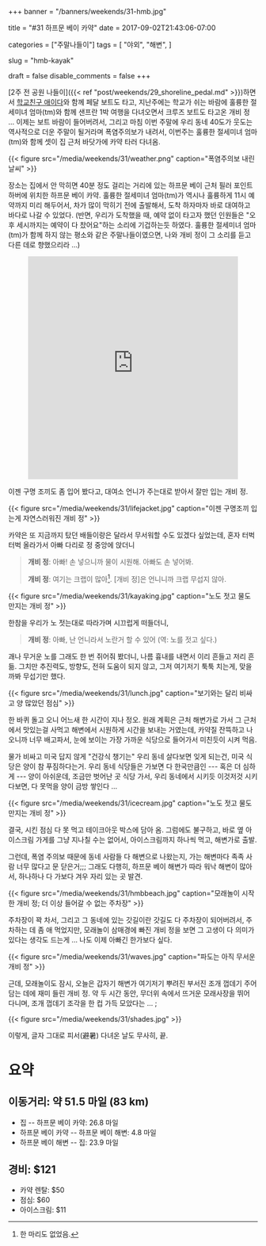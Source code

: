 +++
banner = "/banners/weekends/31-hmb.jpg"

title = "#31 하프문 베이 카약"
date = 2017-09-02T21:43:06-07:00

categories = ["주말나들이"]
tags = [
    "야외",
    "해변",
]

slug = "hmb-kayak"

draft = false
disable_comments = false
+++

[2주 전 공원 나들이]({{< ref "post/weekends/29_shoreline_pedal.md" >}})하면서
[학교친구 애이다](/people/학교친구-애이다)와 함께 페달 보트도 타고,
지난주에는 학교가 쉬는 바람에 훌륭한 절세미녀 엄마(tm)와 함께 샌프란 1박 여행을
다녀오면서 크루즈 보트도 타고온 개비 정 … 이제는 보트 바람이 들어버려서,
그리고 마침 이번 주말에 우리 동네 40도가 웃도는 역사적으로 더운 주말이 될거라며
폭염주의보가 내려서, 이번주는 훌륭한 절세미녀 엄마(tm)와 함께 셋이 집 근처
바닷가에 카약 타러 다녀옴.

<!--more-->

{{< figure
  src="/media/weekends/31/weather.png"
  caption="폭염주의보 내린 날씨" >}}

장소는 집에서 안 막히면 40분 정도 걸리는 거리에 있는 하프문 베이 근처 필러
포인트 하버에 위치한 하프문 베이 카약.
훌륭한 절세미녀 엄마(tm)가 역시나 훌륭하게 11시 예약까지 미리 해두어서, 차가
많이 막히기 전에 출발해서, 도착 하자마자 바로 대여하고 바다로 나갈 수 있었다.
(반면, 우리가 도착했을 때, 예약 없이 타고자 했던 인원들은 "오후 세시까지는
예약이 다 찼어요"하는 소리에 기겁하는듯 하였다. 훌륭한 절세미녀 엄마(tm)가 함께
하지 않는 평소와 같은 주말나들이였으면, 나와 개비 정이 그 소리를 듣고 다른 데로
향했으리라 …)

<figure>
<iframe src="https://www.google.com/maps/embed?pb=!1m18!1m12!1m3!1d3165.185567673311!2d-122.48333068432143!3d37.503541235490346!2m3!1f0!2f0!3f0!3m2!1i1024!2i768!4f13.1!3m3!1m2!1s0x808f73b78ec70c13%3A0x163d6b47dddc66e3!2sHalf+Moon+Bay+Kayak+Co.!5e0!3m2!1sen!2sus!4v1504414825300"
width="100%" height="450" frameborder="0" style="border:0" allowfullscreen></iframe>
</figure>

이젠 구명 조끼도 좀 입어 봤다고, 대여소 언니가 주는대로 받아서 잘만 입는 개비
정.

{{< figure
  src="/media/weekends/31/lifejacket.jpg"
  caption="이젠 구명조끼 입는게 자연스러워진 개비 정" >}}

카약은 또 지금까지 탔던 배들이랑은 달라서 무서워할 수도 있겠다 싶었는데, 혼자
터벅터벅 올라가서 아빠 다리로 정 중앙에 앉더니

> **개비 정**: 아빠! 손 넣으니까 물이 시원해. 아빠도 손 넣어봐.
>
> **개비 정**: 여기는 크랩이 많아[^1]. [개비 정]은 언니니까 크랩 무섭지 않아.

[^1]: 한 마리도 없었음.

{{< figure
  src="/media/weekends/31/kayaking.jpg"
  caption="노도 젓고 물도 만지는 개비 정" >}}

한참을 우리가 노 젓는대로 따라가며 시끄럽게 떠들더니,

> **개비 정**: 아빠, 난 언니라서 노란거 할 수 있어 (역: 노를 젓고 싶다.)

괘나 무거운 노를 그래도 한 번 쥐어줘 봤더니, 나름 흉내를 내면서 이리 흔들고
저리 흔듦. 그치만 추진력도, 방향도, 전혀 도움이 되지 않고, 그저 여기저기
툭툭 치는게, 맞을까봐 무섭기만 했다.

{{< figure
  src="/media/weekends/31/lunch.jpg"
  caption="보기와는 달리 비싸고 양 많았던 점심" >}}

한 바퀴 돌고 오니 어느새 한 시간이 지나 정오.
원래 계획은 근처 해변가로 가서 그 근처에서 맛있는걸 사먹고 해변에서 시원하게
시간을 보내는 거였는데, 카약질 잔뜩하고 나오니까 너무 배고파서,
눈에 보이는 가장 가까운 식당으로 들어가서 미친듯이 시켜 먹음.


물가 비싸고 미국 답지 않게 "건강식 챙기는" 우리 동네 살다보면 잊게 되는건,
미국 식당은 양이 참 푸짐하다는거. 우리 동네 식당들은 가보면 다 한국만큼인 ---
혹은 더 심하게 --- 양이 아쉬운데, 조금만 벗어난 곳 식당 가서, 우리 동네에서
시키듯 이것저것 시키다보면, 다 못먹을 양이 금방 쌓인다 …

{{< figure
  src="/media/weekends/31/icecream.jpg"
  caption="노도 젓고 물도 만지는 개비 정" >}}

결국, 시킨 점심 다 못 먹고 테이크아웃 박스에 담아 옴. 그럼에도 불구하고,
바로 옆 아이스크림 가게를 그냥 지나칠 수는 없어서, 아이스크림까지 하나씩 먹고,
해변가로 출발.

그런데, 폭염 주의보 때문에 동네 사람들 다 해변으로 나왔는지, 가는 해변마다 족족
사람 너무 많다고 문 닫은거;;; 그래도 다행히, 하프문 베이 해변가 따라
워낙 해변이 많아서, 하나하나 다 가보다 겨우 자리 있는 곳 발견.

{{< figure
  src="/media/weekends/31/hmbbeach.jpg"
  caption="모래놀이 시작한 개비 정; 더 이상 들어갈 수 없는 주차장" >}}

주차장이 꽉 차서, 그리고 그 동네에 있는 갓길이란 갓길도 다 주차장이 되어버려서,
주차하는 데 좀 애 먹었지만, 모래놀이 삼매경에 빠진 개비 정을 보면 그 고생이
다 의미가 있다는 생각도 드는게 … 나도 이제 아빠긴 한가보다 싶다.

{{< figure
  src="/media/weekends/31/waves.jpg"
  caption="파도는 아직 무서운 개비 정" >}}

근데, 모래놀이도 잠시, 오늘은 갑자기 해변가 여기저기 뿌려진 부서진 조개 껍데기
주어 담는 데에 재미 들린 개비 정. 약 두 시간 동안, 무더위 속에서 뜨거운
모래사장을 뛰어 다니며, 조개 껍데기 조각을 한 컵 가득 모았다는 … ;

{{< figure
  src="/media/weekends/31/shades.jpg" >}}



이렇게, 글자 그대로 피서(避暑) 다녀온 날도 무사히, 끝.

# 요약

## 이동거리: 약 51.5 마일 (83 km)

- 집 -- 하프문 베이 카약: 26.8 마일
- 하프문 베이 카약 -- 하프문 베이 해변: 4.8 마일
- 하프문 베이 해변 -- 집: 23.9 마일

## 경비: $121

- 카약 렌탈: $50
- 점심: $60
- 아이스크림: $11
